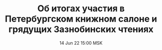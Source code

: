 ---
title: "Об итогах участия в Петербургском книжном салоне и грядущих Зазнобинских чтениях"
date: "14 Jun 22 15:00 MSK"
draft: false
speakers: ["vladimir-pirojcov"]
---